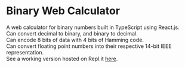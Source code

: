 # Binary Web Calculator
A web calculator for binary numbers built in TypeScript using React.js.  
Can convert decimal to binary, and binary to decimal.  
Can encode 8 bits of data with 4 bits of Hamming code.  
Can convert floating point numbers into their respective 14-bit IEEE representation.  
See a working version hosted on Repl.it <a href="https://cs2520-web-calc.wjmackinnon.repl.co/">here</a>.
